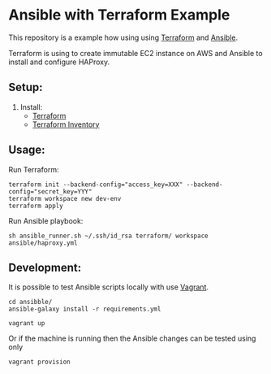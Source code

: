 # Ansible with Terraform Example

This repository is a example how using using [Terraform](https://www.terraform.io/) and [Ansible](http://docs.ansible.com/ansible/).

Terraform is using to create immutable EC2 instance on AWS and Ansible to install and configure HAProxy.

## Setup:

1. Install:
    * [Terraform](https://www.terraform.io/)
    * [Terraform Inventory](https://github.com/adammck/terraform-inventory)

## Usage:
Run Terraform:
```
terraform init --backend-config="access_key=XXX" --backend-config="secret_key=YYY"
terraform workspace new dev-env
terraform apply 
```

Run Ansible playbook:
```
sh ansible_runner.sh ~/.ssh/id_rsa terraform/ workspace ansible/haproxy.yml
```


## Development:
It is possible to test Ansible scripts locally with use [Vagrant](https://www.vagrantup.com/).

```
cd ansibble/
ansible-galaxy install -r requirements.yml

vagrant up
```

Or if the machine is running then the Ansible changes can be tested using only

```
vagrant provision
```
